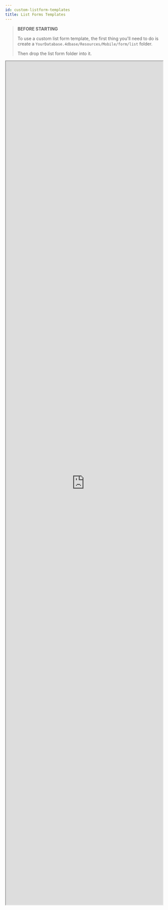 ```yaml
---
id: custom-listform-templates
title: List Forms Templates
---
```


> **BEFORE STARTING**
> 
> To use a custom list form template, the first thing you'll need to do is create a `YourDatabase.4dbase/Resources/Mobile/form/list` folder.
> 
> Then drop the list form folder into it.


<div markdown="1">

<iframe src="https://4d-go-mobile.github.io/gallery/#/type/form-list/picker/0" scrolling="no" height="2700" width="100%">
</iframe>
</div>